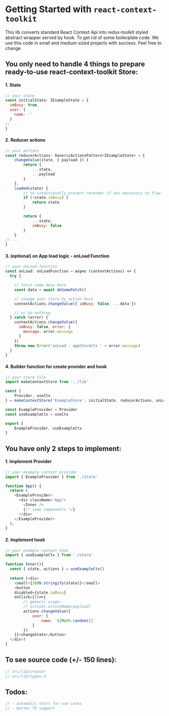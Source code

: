 # Getting Started with `react-context-toolkit`

This lib converts standard React Context Api into redux-toolkit styled abstract wrapper served by hook. To get rid of some boilerplate code. We use this code in small and medium sized projects with success. Feel free to change

## You only need to handle 4 things to prepare ready-to-use react-context-toolkit Store:

#### 1. State
```javascript
// your state
const initialState: IExampleState = {
  imBusy: true,
  user: {
    name: ''
  }
// ...
}
```

#### 2. Reducer actions
```javascript
// your actions
const reducerActions: GenericActionsPattern<IExampleState> = {
    changeValue(state, { payload }) {
        return {
            ...state,
            ...payload
        }
    },
    loaded(state) {
        // to conditionally prevent rerender if not necessary to flow
        if (!state.imBusy) {
            return state
        }

        return {
            ...state,
            imBusy: false
        }
    }
// ...
}
```


#### 3. (optional) on App load logic - onLoad Function
```javascript
// your onLoad function
const onLoad: onLoadFunction = async (contextActions) => {
  try {

    // fetch some data here
    const data = await doSomeFetch()

    // change your store by action here
    contextActions.changeValue({ imBusy: false, ...data })

    // or do nothing
  } catch (error) {
    contextActions.changeValue({
      imBusy: false, error: {
        message: error.message
      }
    })
    throw new Error('onLoad - appStoreCtx ' + error.message)
  }
}
```

#### 4. Builder function for create provider and hook
```javascript
// your store file
import makeContextStore from '../lib'

const {
    Provider, useCtx
} = makeContextStore('ExampleStore', initialState, reducerActions, onLoad)

const ExampleProvider = Provider
const useExampleCtx = useCtx

export {
    ExampleProvider, useExampleCtx
}
```

## You have only 2 steps to implement:
#### 1. Implement Provider
```javascript
// your example context provider
import { ExampleProvider } from './store' 

function App() {
  return (
    <ExampleProvider>
      <div className="App">
        <Inner />
        {/* some components */}
      </div>
    </ExampleProvider>
  );
}
```

#### 2. Implement hook
```javascript
// your example context hook
import { useExampleCtx } from './store' 

function Inner(){
  const { state, actions } = useExampleCtx()
  
  return (<div>
    <small>{JSON.stringify(state)}</small>
    <button 
    disabled={state.imBusy}
    onClick={()=>{
        // generic usage:
        // actions.actionName(payload)
        actions.changeValue({
            user: {
                name: `${Math.random()}`
            }
        })
    }}>changeState</button>
  </div>)
}
```


## To see source code (+/- 150 lines):
```javascript
// src/lib/creator
// src/lib/types.d
```


## Todos:
```javascript
// - automatic tests for use cases
// - better TS support
```